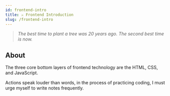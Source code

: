 ```yaml
---
id: frontend-intro
title: ⚔️ Frontend Introduction
slug: /frontend-intro
---
```


> _The best time to plant a tree was 20 years ago. The second best time is now._

## About

The three core bottom layers of frontend technology are the HTML, CSS, and JavaScript.

Actions speak louder than words, in the process of practicing coding, I must urge myself to write notes frequently.
